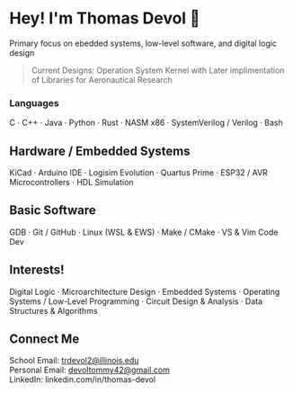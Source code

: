 # Hey! I'm Thomas Devol 🌿 
Primary focus on ebedded systems, low-level software, and digital logic design  
> Current Designs: Operation System Kernel with Later implimentation of Libraries for Aeronautical Research

### Languages
C · C++ · Java · Python · Rust · NASM x86 · SystemVerilog / Verilog · Bash

## Hardware / Embedded Systems
KiCad · Arduino IDE · Logisim Evolution · Quartus Prime · ESP32 / AVR Microcontrollers · HDL Simulation 

## Basic Software
GDB · Git / GitHub · Linux (WSL & EWS) · Make / CMake · VS & Vim Code Dev 

## Interests!
Digital Logic · Microarchitecture Design · Embedded Systems · Operating Systems / Low-Level Programming · Circuit Design & Analysis · Data Structures & Algorithms

## Connect Me
School Email: trdevol2@illinois.edu   
Personal Email: devoltommy42@gmail.com  
LinkedIn: linkedin.com/in/thomas-devol


